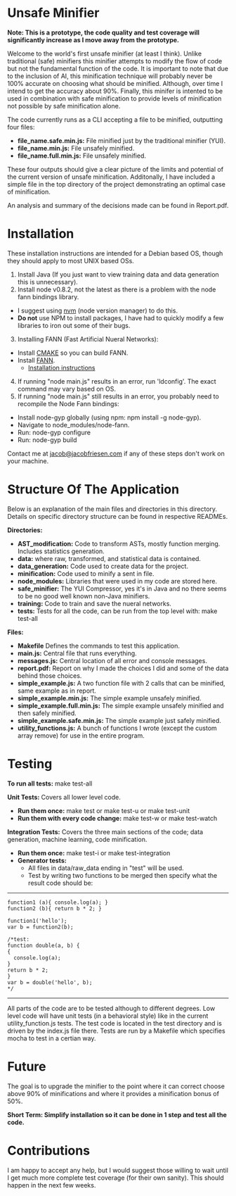 Unsafe Minifier
===============
**Note: This is a prototype, the code quality and test coverage will significantly increase as I move away from the prototype.**

Welcome to the world's first unsafe minifier (at least I think). Unlike traditional (safe) minifiers this minifier attempts to modify the flow of code but not the fundamental function of the code. It is important to note that due to the inclusion of AI, this minification technique will probably never be 100% accurate on choosing what should be minified. Although, over time I intend to get the accuracy about 90%. Finally, this minifer is intented to be used in combination with safe minification to provide levels of minification not possible by safe minification alone.

The code currently runs as a CLI accepting a file to be minified, outputting four files:
 * **file\_name.safe.min.js:** File minified just by the traditional minifier (YUI).
 * **file\_name.min.js:** File unsafely minified.
 * **file\_name.full.min.js:** File unsafely minified.

These four outputs should give a clear picture of the limits and potential of the current version of unsafe minification. Additonally, I have included a simple file in the top directory of the project demonstrating an optimal case of minification.

An analysis and summary of the decisions made can be found in Report.pdf.

Installation
============
These installation instructions are intended for a Debian based OS, though they should apply to most UNIX based OSs.

1. Install Java (If you just want to view training data and data generation this is unnecessary).
2. Install node v0.8.2, not the latest as there is a problem with the node fann bindings library.
 * I suggest using [nvm](https://github.com/creationix/nvm) (node version manager) to do this.
 * **Do not** use NPM to install packages, I have had to quickly modify a few libraries to iron out some of their bugs.
3. Installing FANN (Fast Artificial Nueral Networks):
 * Install [CMAKE](http://www.cmake.org/cmake/resources/software.html) so you can build FANN.
 * Install [FANN](http://leenissen.dk/fann/wp/download/).
   * [Installation instructions](http://leenissen.dk/fann/wp/help/installing-fann/)
4. If running "node main.js" results in an error, run 'ldconfig'. The exact command may vary based on OS.
5. If running "node main.js" still results in an error, you probably need to recompile the Node Fann bindings:
 * Install node-gyp globally (using npm: npm install -g node-gyp).
 * Navigate to node_modules/node-fann.
 * Run: node-gyp configure
 * Run: node-gyp build

Contact me at jacob@jacobfriesen.com if any of these steps don't work on your machine.

Structure Of The Application
============================
Below is an explanation of the main files and directories in this directory. Details on specific directory structure can be found in respective READMEs.

**Directories:**
 * **AST_modification:** Code to transform ASTs, mostly function merging. Includes statistics generation.
 * **data:** where raw, transformed, and statistical data is contained.
 * **data_generation:** Code used to create data for the project.
 * **minification:** Code used to minify a sent in file.
 * **node_modules:** Libraries that were used in my code are stored here.
 * **safe_minifier:** The YUI Compressor, yes it's in Java and no there seems to be no good well known non-Java minifiers.
 * **training:** Code to train and save the nueral networks.
 * **tests:** Tests for all the code, can be run from the top level with: make test-all

**Files:**
 * **Makefile** Defines the commands to test this application.
 * **main.js:** Central file that runs everything.
 * **messages.js:** Central location of all error and console messages.
 * **report.pdf:** Report on why I made the choices I did and some of the data behind those choices.
 * **simple_example.js:** A two function file with 2 calls that can be minified, same example as in report.
 * **simple_example.min.js:** The simple example unsafely minified.
 * **simple_example.full.min.js:** The simple example unsafely minified and then safely minified.
 * **simple_example.safe.min.js:** The simple example just safely minified.
 * **utility_functions.js:** A bunch of functions I wrote (except the custom array remove) for use in the entire program.

Testing
=======
**To run all tests:** make test-all

**Unit Tests:** Covers all lower level code.
 * **Run them once:** make test or make test-u or make test-unit
 * **Run them with every code change:** make test-w or make test-watch

**Integration Tests:** Covers the three main sections of the code; data generation, machine learning, code minification.
 * **Run them once:** make test-i or make test-integration
 * **Generator tests:**
    * All files in data/raw_data ending in "test" will be used.
    * Test by writing two functions to be merged then specify what the result code should be:

---
    function1 (a){ console.log(a); }
    function2 (b){ return b * 2; }
    
    function1('hello');
    var b = function2(b);

    /*test:
    function double(a, b) {
    {
      console.log(a);
    }
    return b * 2;
    }
    var b = double('hello', b);
    */
---

All parts of the code are to be tested although to different degrees. Low level code will have unit tests (in a behavioral style) like in the current utility_function.js tests. The test code is located in
the test directory and is driven by the index.js file there. Tests are run by a Makefile which specifies
mocha to test in a certian way.

Future
======
The goal is to upgrade the minifier to the point where it can correct choose above 90% of minifications and where it provides a minification bonus of 50%.

**Short Term: Simplify installation so it can be done in 1 step and test all the code.**

Contributions
=============
I am happy to accept any help, but I would suggest those willing to wait until I get much more complete test coverage (for their own sanity). This should happen in the next few weeks.
